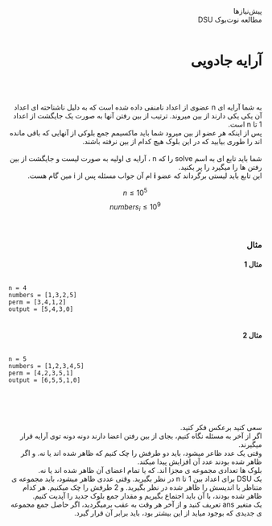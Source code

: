 <html>
<div dir="rtl">
پیش‌نیازها <br>
مطالعه نوت‌بوک DSU <br>
</div>

<br>
<h1 dir = "rtl">آرایه جادویی</h1>
<br><br>
<p dir = "rtl">
به شما آرایه ای n عضوی از اعداد نامنفی داده شده است که به دلیل ناشناحته ای اعداد
  آن یکی یکی دارند از بین میروند.
  ترتیب از بین رفتن آنها به صورت یک جایگشت از اعداد 1 تا n است.
<br>
  پس از اینکه هر عضو از بین میرود شما باید ماکسیمم جمع بلوکی از آنهایی که باقی مانده اند
  را طوری بیابید که در این بلوک هیچ کدام از بین نرفته باشند.
<br><br>
شما باید تابع ای به اسم solve را که n ، آرایه ی اولیه به صورت لیست و جایگشت از بین رفتن
  ها را میگیرد را پر بکنید.
<br>
  این تابع باید لیستی برگرداند که عضو <strong>i</strong>
  ام آن جواب مسئله پس از i مین گام هست.
<br>


  $$ n \le 10^5 $$
  $$ numbers_i \le 10^9 $$
  </p>

<br>

<h3 dir="rtl">مثال</h3>


<h4 dir="rtl">مثال 1</h4>
<pre>
<code>
n = 4
numbers = [1,3,2,5]
perm = [3,4,1,2]
output = [5,4,3,0]
</code>
</pre>
<h4 dir="rtl">مثال 2</h4>
<pre>
<code>
n = 5
numbers = [1,2,3,4,5]
perm = [4,2,3,5,1]
output = [6,5,5,1,0]
</code>
</pre>

<br><br>


<div class="hint" dir="rtl">
  سعی کنید برعکس فکر کنید.
</div>

<div class="hint" dir="rtl">
  اگر از آخر به مسئله نگاه کنیم، بجای از بین رفتن اعضا دارند دونه دونه توی آرایه قرار میگیرند.
</div>

<div class="hint" dir="rtl">
  وقتی یک عدد ظاعر میشود، باید دو طرفش را چک کنیم که ظاهر شده اند یا نه.
  و اگر ظاهر شده بودند عدد آن افزایش پیدا میکند.
</div>

<div class="hint" dir="rtl">
  بلوک ها تعدادی مجموعه ی مجزا اند. که یا تمام اعضای آن ظاهر شده اند یا نه.
</div>

<div class="hint" dir="rtl">
  یک DSU برای اعداد بین 1 تا n در نظر بگیرید. وقتی عددی ظاهر میشود،
  باید مجموعه ی متناظر با اندیسش را ظاهر شده در نظر بگیرید. و 2 طرفش را چک میکنیم.
  هر کدام ظاهر شده بودند، با آن باید اجتماع بگیریم و مقدار جمع بلوک جدید را آپدیت کنیم.
</div>

<div class="hint" dir="rtl">
  یک متغیر ans تعریف کنید و از آخر هر وقت به عقب برمیگردید، اگر حاصل جمع مجموعه ی جدیدی
  که بوجود میاید از این بیشتر بود، باید برابر آن قرار گیرد.
</div>


</html>
